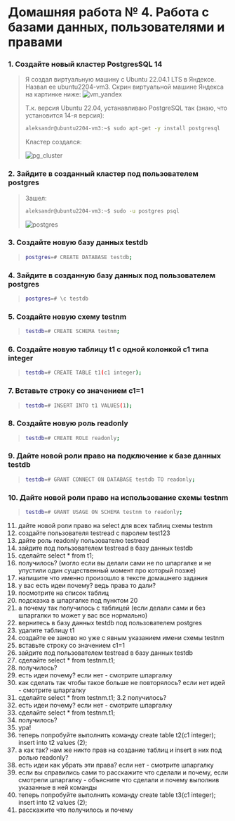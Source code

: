 # Домашняя работа № 4. Работа с базами данных, пользователями и правами

### 1. Cоздайте новый кластер PostgresSQL 14
> Я создал виртуальную машину с Ubuntu 22.04.1 LTS в Яндексе. Назвал ее ubuntu2204-vm3. Скрин виртуальной машине Яндекса на картинке ниже:
> <image src="images/vm_yandex.png" alt="vm_yandex">
>
> Т.к. версия Ubuntu 22.04, устанавливаю PostgreSQL так (знаю, что установится 14-я версия):
> ```sh
> aleksandr@ubuntu2204-vm3:~$ sudo apt-get -y install postgresql
> ```
> Кластер создался:
> 
> <image src="images/pg_cluster.png" alt="pg_cluster">
### 2. Зайдите в созданный кластер под пользователем postgres
> Зашел:
> ```sh
> aleksandr@ubuntu2204-vm3:~$ sudo -u postgres psql
> ```
> <image src="images/postgres.png" alt="postgres">

### 3. Cоздайте новую базу данных testdb
> ```sh
> postgres=# CREATE DATABASE testdb;
> ```

### 4. Зайдите в созданную базу данных под пользователем postgres
> ```sh
> postgres=# \c testdb
> ```

### 5. Создайте новую схему testnm
> ```sh
> testdb=# CREATE SCHEMA testnm;
> ```

### 6. Создайте новую таблицу t1 с одной колонкой c1 типа integer
> ```sh
> testdb=# CREATE TABLE t1(c1 integer);
> ```

### 7. Вставьте строку со значением c1=1
> ```sh
> testdb=# INSERT INTO t1 VALUES(1);
> ```

### 8. Создайте новую роль readonly
> ```sh
> testdb=# CREATE ROLE readonly;
> ```

### 9. Дайте новой роли право на подключение к базе данных testdb
> ```sh
> testdb=# GRANT CONNECT ON DATABASE testdb TO readonly;
> ```

### 10. Дайте новой роли право на использование схемы testnm
> ```sh
> testdb=# GRANT USAGE ON SCHEMA testnm to readonly;
> ```
11. дайте новой роли право на select для всех таблиц схемы testnm
12. создайте пользователя testread с паролем test123
13. дайте роль readonly пользователю testread
14. зайдите под пользователем testread в базу данных testdb
15. сделайте select * from t1;
16. получилось? (могло если вы делали сами не по шпаргалке и не упустили один существенный момент про который позже)
17. напишите что именно произошло в тексте домашнего задания
18. у вас есть идеи почему? ведь права то дали?
19. посмотрите на список таблиц
20. подсказка в шпаргалке под пунктом 20
21. а почему так получилось с таблицей (если делали сами и без шпаргалки то может у вас все нормально)
22. вернитесь в базу данных testdb под пользователем postgres
23. удалите таблицу t1
24. создайте ее заново но уже с явным указанием имени схемы testnm
25. вставьте строку со значением c1=1
26. зайдите под пользователем testread в базу данных testdb
27. сделайте select * from testnm.t1;
28. получилось?
29. есть идеи почему? если нет - смотрите шпаргалку
30. как сделать так чтобы такое больше не повторялось? если нет идей - смотрите шпаргалку
31. сделайте select * from testnm.t1;
3.2 получилось?
33. есть идеи почему? если нет - смотрите шпаргалку
31. сделайте select * from testnm.t1;
32. получилось?
33. ура!
34. теперь попробуйте выполнить команду create table t2(c1 integer); insert into t2 values (2);
35. а как так? нам же никто прав на создание таблиц и insert в них под ролью readonly?
36. есть идеи как убрать эти права? если нет - смотрите шпаргалку
37. если вы справились сами то расскажите что сделали и почему, если смотрели шпаргалку - объясните что сделали и почему выполнив указанные в ней команды
38. теперь попробуйте выполнить команду create table t3(c1 integer); insert into t2 values (2);
39. расскажите что получилось и почему